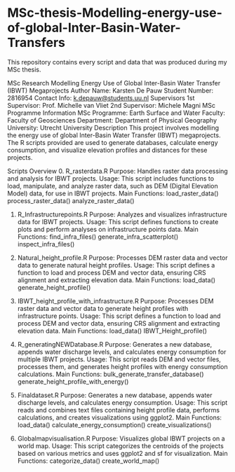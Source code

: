 # MSc-thesis-Modelling-energy-use-of-global-Inter-Basin-Water-Transfers
This repository contains every script and data that was produced during my MSc thesis.

MSc Research Modelling Energy Use of Global Inter-Basin Water Transfer (IBWT) Megaprojects
Author
Name: Karsten De Pauw
Student Number: 2816954
Contact Info: k.depauw@students.uu.nl
Supervisors
1st Supervisor: Prof. Michelle van Vliet
2nd Supervisor: Michele Magni MSc
Programme Information
MSc Programme: Earth Surface and Water
Faculty: Faculty of Geosciences
Department: Department of Physical Geography
University: Utrecht University
Description
This project involves modelling the energy use of global Inter-Basin Water Transfer (IBWT) megaprojects. The R scripts provided are used to generate databases, calculate energy consumption, and visualize elevation profiles and distances for these projects.

Scripts Overview
0. R_rasterdata.R
Purpose: Handles raster data processing and analysis for IBWT projects.
Usage: This script includes functions to load, manipulate, and analyze raster data, such as DEM (Digital Elevation Model) data, for use in IBWT projects.
Main Functions:
load_raster_data()
process_raster_data()
analyze_raster_data()

1. R_Infrastructurepoints.R
Purpose: Analyzes and visualizes infrastructure data for IBWT projects.
Usage: This script defines functions to create plots and perform analyses on infrastructure points data.
Main Functions:
find_infra_files()
generate_infra_scatterplot()
inspect_infra_files()

2. Natural_height_profile.R
Purpose: Processes DEM raster data and vector data to generate natural height profiles.
Usage: This script defines a function to load and process DEM and vector data, ensuring CRS alignment and extracting elevation data.
Main Functions:
load_data()
generate_height_profile()

3. IBWT_height_profile_with_infrastructure.R
Purpose: Processes DEM raster data and vector data to generate height profiles with infrastructure points.
Usage: This script defines a function to load and process DEM and vector data, ensuring CRS alignment and extracting elevation data.
Main Functions:
load_data()
IBWT_Height_profile()

4. R_generatingNEWDatabase.R
Purpose: Generates a new database, appends water discharge levels, and calculates energy consumption for multiple IBWT projects.
Usage: This script reads DEM and vector files, processes them, and generates height profiles with energy consumption calculations.
Main Functions:
bulk_generate_transfer_database()
generate_height_profile_with_energy()

5. Finaldataset.R
Purpose: Generates a new database, appends water discharge levels, and calculates energy consumption.
Usage: This script reads and combines text files containing height profile data, performs calculations, and creates visualizations using ggplot2.
Main Functions:
load_data()
calculate_energy_consumption()
create_visualizations()

6. Globalmapvisualisation.R
Purpose: Visualizes global IBWT projects on a world map.
Usage: This script categorizes the centroids of the projects based on various metrics and uses ggplot2 and sf for visualization.
Main Functions:
categorize_data()
create_world_map()

